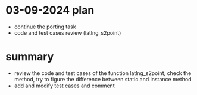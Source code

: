 # 03-09-2024 plan
- continue the porting task
- code and test cases review (latlng_s2point)

# summary
- review the code and test cases of the function latlng_s2point, check the method, try to figure the difference between static and instance method
- add and modify test cases and comment 